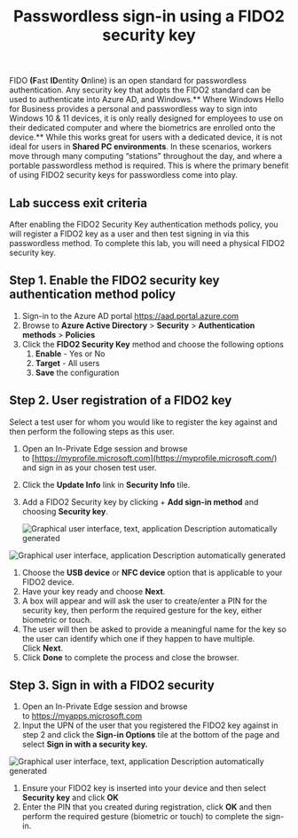 ﻿---
id: pswdlessfido2
title: Passwordless sign-in using a FIDO2 security key 
sidebar_label: 15. Passwordless - FIDO2
slug: /pswdlessfido2
---




FIDO **(F**ast **ID**entity **O**nline) is an open standard for passwordless authentication. Any security key that adopts the FIDO2 standard can be used to authenticate into Azure AD, and Windows.** Where Windows Hello for Business provides a personal and passwordless way to sign into Windows 10 & 11 devices, it is only really designed for employees to use on their dedicated computer and where the biometrics are enrolled onto the device.** While this works great for users with a dedicated device, it is not ideal for users in **Shared PC environments**. In these scenarios, workers move through many computing “stations” throughout the day, and where a portable passwordless method is required. This is where the primary benefit of using FIDO2 security keys for passwordless come into play.

## Lab success exit criteria
After enabling the FIDO2 Security Key authentication methods policy, you will register a FIDO2 key as a user and then test signing in via this passwordless method. To complete this lab, you will need a physical FIDO2 security key.

## Step 1. Enable the FIDO2 security key authentication method policy
1. Sign-in to the Azure AD portal <https://aad.portal.azure.com>
1. Browse to **Azure Active Directory** > **Security** > **Authentication methods** > **Policies**
1. Click the **FIDO2 Security Key** method and choose the following options
   1. **Enable** - Yes or No
   1. **Target** - All users
   1. **Save** the configuration
## Step 2. User registration of a FIDO2 key
Select a test user for whom you would like to register the key against and then perform the following steps as this user.

1. Open an In-Private Edge session and browse to [https://myprofile.microsoft.com](https://myprofile.microsoft.com/) and sign in as your chosen test user.
1. Click the **Update Info** link in **Security Info** tile.
1. Add a FIDO2 Security key by clicking + **Add sign-in method** and choosing **Security key**.

   ![Graphical user interface, text, application Description automatically generated](img/pswdlessfido2.001.png)

![Graphical user interface, application Description automatically generated](img/pswdlessfido2.002.png)

1. Choose the **USB device** or **NFC device** option that is applicable to your FIDO2 device.
1. Have your key ready and choose **Next**.
1. A box will appear and will ask the user to create/enter a PIN for the security key, then perform the required gesture for the key, either biometric or touch.
1. The user will then be asked to provide a meaningful name for the key so the user can identify which one if they happen to have multiple. Click **Next**.
1. Click **Done** to complete the process and close the browser.

## Step 3. Sign in with a FIDO2 security
1. Open an In-Private Edge session and browse to <https://myapps.microsoft.com>
1. Input the UPN of the user that you registered the FIDO2 key against in step 2 and click the **Sign-in Options** tile at the bottom of the page and select **Sign in with a security key.**


![Graphical user interface, text, application Description automatically generated](img/pswdlessfido2.003.png)

1. Ensure your FIDO2 key is inserted into your device and then select **Security key** and click **OK**
1. Enter the PIN that you created during registration, click **OK** and then perform the required gesture (biometric or touch) to complete the sign-in. 
